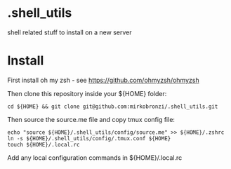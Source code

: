 # .shell_utils
shell related stuff to install on a new server

# Install
First install oh my zsh - see https://github.com/ohmyzsh/ohmyzsh

Then clone this repository inside your ${HOME} folder:

    cd ${HOME} && git clone git@github.com:mirkobronzi/.shell_utils.git

Then source the source.me file and copy tmux config file:

    echo "source ${HOME}/.shell_utils/config/source.me" >> ${HOME}/.zshrc
    ln -s ${HOME}/.shell_utils/config/.tmux.conf ${HOME}
    touch ${HOME}/.local.rc

Add any local configuration commands in ${HOME}/.local.rc
